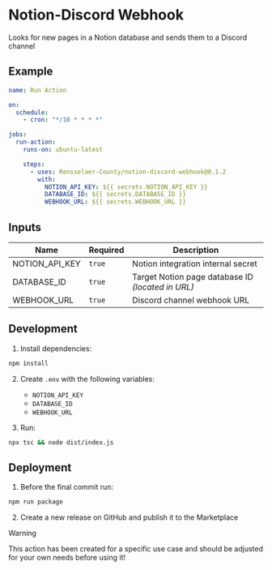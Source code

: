 # Notion-Discord Webhook

Looks for new pages in a Notion database and sends them to a Discord channel

## Example

```yml
name: Run Action

on:
  schedule:
    - cron: "*/10 * * * *"

jobs:
  run-action:
    runs-on: ubuntu-latest

    steps:
      - uses: Rensselaer-County/notion-discord-webhook@0.1.2
        with:
          NOTION_API_KEY: ${{ secrets.NOTION_API_KEY }}
          DATABASE_ID: ${{ secrets.DATABASE_ID }}
          WEBHOOK_URL: ${{ secrets.WEBHOOK_URL }}
```

## Inputs

| Name           | Required | Description                                       |
| -------------- | -------- | ------------------------------------------------- |
| NOTION_API_KEY | `true`   | Notion integration internal secret                |
| DATABASE_ID    | `true`   | Target Notion page database ID _(located in URL)_ |
| WEBHOOK_URL    | `true`   | Discord channel webhook URL                       |

## Development

1. Install dependencies:

```bash
npm install
```

2. Create `.env` with the following variables:

   - `NOTION_API_KEY`
   - `DATABASE_ID`
   - `WEBHOOK_URL`

3. Run:

```bash
npx tsc && node dist/index.js
```

## Deployment

1. Before the final commit run:

```bash
npm run package
```

2. Create a new release on GitHub and publish it to the Marketplace

> [!WARNING]
>
> This action has been created for a specific use case and should be adjusted for your own needs before using it!
